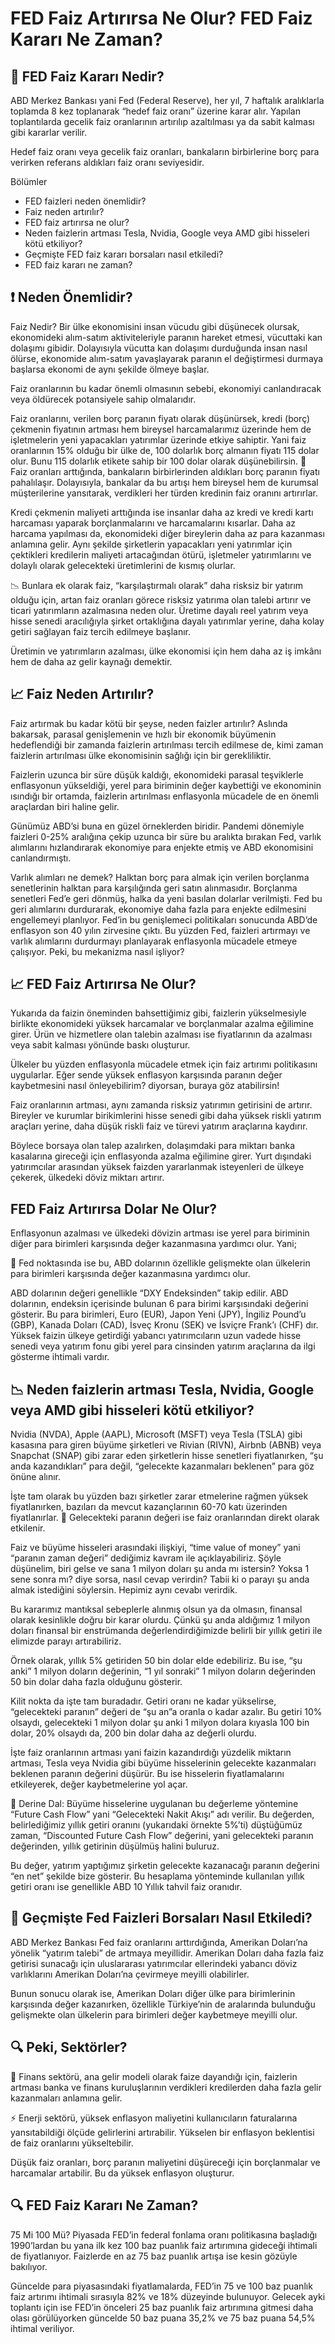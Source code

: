 # FED Faiz Artırırsa Ne Olur? FED Faiz Kararı Ne Zaman?

## 🤔 FED Faiz Kararı Nedir?

ABD Merkez Bankası yani Fed (Federal Reserve), her yıl, 7 haftalık aralıklarla toplamda 8 kez toplanarak “hedef faiz oranı” üzerine karar alır. Yapılan toplantılarda gecelik faiz oranlarının artırılıp azaltılması ya da sabit kalması gibi kararlar verilir.

Hedef faiz oranı veya gecelik faiz oranları, bankaların birbirlerine borç para verirken referans aldıkları faiz oranı seviyesidir.

Bölümler
- FED faizleri neden önemlidir?
- Faiz neden artırılır?
- FED faiz artırırsa ne olur?
- Neden faizlerin artması Tesla, Nvidia, Google veya AMD gibi hisseleri kötü etkiliyor?
- Geçmişte FED faiz kararı borsaları nasıl etkiledi?
- FED faiz kararı ne zaman?

## ​​❗️ Neden Önemlidir?

Faiz Nedir? Bir ülke ekonomisini insan vücudu gibi düşünecek olursak, ekonomideki alım-satım aktiviteleriyle paranın hareket etmesi, vücuttaki kan dolaşımı gibidir. Dolayısıyla vücutta kan dolaşımı durduğunda insan nasıl ölürse, ekonomide alım-satım yavaşlayarak paranın el değiştirmesi durmaya başlarsa ekonomi de aynı şekilde ölmeye başlar.

Faiz oranlarının bu kadar önemli olmasının sebebi, ekonomiyi canlandıracak veya öldürecek potansiyele sahip olmalarıdır.

Faiz oranlarını, verilen borç paranın fiyatı olarak düşünürsek, kredi (borç) çekmenin fiyatının artması hem bireysel harcamalarımız üzerinde hem de işletmelerin yeni yapacakları yatırımlar üzerinde etkiye sahiptir.
Yani faiz oranlarının 15% olduğu bir ülke de, 100 dolarlık borç almanın fiyatı 115 dolar olur. Bunu 115 dolarlık etikete sahip bir 100 dolar olarak düşünebilirsin.
💸 Faiz oranları arttığında, bankaların birbirlerinden aldıkları borç paranın fiyatı pahalılaşır. Dolayısıyla, bankalar da bu artışı hem bireysel hem de kurumsal müşterilerine yansıtarak, verdikleri her türden kredinin faiz oranını artırırlar.

Kredi çekmenin maliyeti arttığında ise insanlar daha az kredi ve kredi kartı harcaması yaparak borçlanmalarını ve harcamalarını kısarlar. Daha az harcama yapılması da, ekonomideki diğer bireylerin daha az para kazanması anlamına gelir. Aynı şekilde şirketlerin yapacakları yeni yatırımlar için çektikleri kredilerin maliyeti artacağından ötürü, işletmeler yatırımlarını ve dolaylı olarak gelecekteki üretimlerini de kısmış olurlar. 

📉 Bunlara ek olarak faiz, “karşılaştırmalı olarak” daha risksiz bir yatırım olduğu için, artan faiz oranları görece risksiz yatırıma olan talebi artırır ve ticari yatırımların azalmasına neden olur. Üretime dayalı reel yatırım veya hisse senedi aracılığıyla şirket ortaklığına dayalı yatırımlar yerine, daha kolay getiri sağlayan faiz tercih edilmeye başlanır.

Üretimin ve yatırımların azalması, ülke ekonomisi için hem daha az iş imkânı hem de daha az gelir kaynağı demektir.

## ​​📈 Faiz Neden Artırılır?

Faiz artırmak bu kadar kötü bir şeyse, neden faizler artırılır? Aslında bakarsak, parasal genişlemenin ve hızlı bir ekonomik büyümenin hedeflendiği bir zamanda faizlerin artırılması tercih edilmese de, kimi zaman faizlerin artırılması ülke ekonomisinin sağlığı için bir gerekliliktir.

Faizlerin uzunca bir süre düşük kaldığı, ekonomideki parasal teşviklerle enflasyonun yükseldiği, yerel para biriminin değer kaybettiği ve ekonominin ısındığı bir ortamda, faizlerin artırılması enflasyonla mücadele de en önemli araçlardan biri haline gelir.

Günümüz ABD’si buna en güzel örneklerden biridir. Pandemi dönemiyle faizleri 0-25% aralığına çekip uzunca bir süre bu aralıkta bırakan Fed, varlık alımlarını hızlandırarak ekonomiye para enjekte etmiş ve ABD ekonomisini canlandırmıştı.

Varlık alımları ne demek? Halktan borç para almak için verilen borçlanma senetlerinin halktan para karşılığında geri satın alınmasıdır. Borçlanma senetleri Fed’e geri dönmüş, halka da yeni basılan dolarlar verilmişti.
Fed bu geri alımlarını durdurarak, ekonomiye daha fazla para enjekte edilmesini engellemeyi planlıyor.
Fed’in bu genişlemeci politikaları sonucunda ABD’de enflasyon son 40 yılın zirvesine çıktı. Bu yüzden Fed, faizleri artırmayı ve varlık alımlarını durdurmayı planlayarak enflasyonla mücadele etmeye çalışıyor. Peki, bu mekanizma nasıl işliyor?

## 📈 FED Faiz Artırırsa Ne Olur?

Yukarıda da faizin öneminden bahsettiğimiz gibi, faizlerin yükselmesiyle birlikte ekonomideki yüksek harcamalar ve borçlanmalar azalma eğilimine girer. Ürün ve hizmetlere olan talebin azalması ise fiyatlarının da azalması veya sabit kalması yönünde baskı oluşturur.

Ülkeler bu yüzden enflasyonla mücadele etmek için faiz artırımı politikasını uygularlar. Eğer sende yüksek enflasyon karşısında paranın değer kaybetmesini nasıl önleyebilirim? diyorsan, buraya göz atabilirsin!

Faiz oranlarının artması, aynı zamanda risksiz yatırımın getirisini de artırır. Bireyler ve kurumlar birikimlerini hisse senedi gibi daha yüksek riskli yatırım araçları yerine, daha düşük riskli faiz ve türevi yatırım araçlarına kaydırır.

Böylece borsaya olan talep azalırken, dolaşımdaki para miktarı banka kasalarına gireceği için enflasyonda azalma eğilimine girer. Yurt dışındaki yatırımcılar arasından yüksek faizden yararlanmak isteyenleri de ülkeye çekerek, ülkedeki döviz miktarı artırır.

## FED Faiz Artırırsa Dolar Ne Olur?

Enflasyonun azalması ve ülkedeki dövizin artması ise yerel para biriminin diğer para birimleri karşısında değer kazanmasına yardımcı olur. Yani;

📌 Fed noktasında ise bu, ABD dolarının özellikle gelişmekte olan ülkelerin para birimleri karşısında değer kazanmasına yardımcı olur.

ABD dolarının değeri genellikle “DXY Endeksinden” takip edilir. ABD dolarının, endeksin içerisinde bulunan 6 para birimi karşısındaki değerini gösterir. Bu para birimleri, ​​Euro (EUR), Japon Yeni (JPY), İngiliz Pound’u (GBP), Kanada Doları (CAD), İsveç Kronu (SEK) ve İsviçre Frank’ı (CHF) dır.
Yüksek faizin ülkeye getirdiği yabancı yatırımcıların uzun vadede hisse senedi veya yatırım fonu gibi yerel para cinsinden yatırım araçlarına da ilgi gösterme ihtimali vardır.

## 📉 Neden faizlerin artması Tesla, Nvidia, Google veya AMD gibi hisseleri kötü etkiliyor?

Nvidia (NVDA), Apple (AAPL), Microsoft (MSFT) veya Tesla (TSLA) gibi kasasına para giren büyüme şirketleri ve Rivian (RIVN), Airbnb (ABNB) veya Snapchat (SNAP) gibi zarar eden şirketlerin hisse senetleri fiyatlanırken, “şu anda kazandıkları” para değil, “gelecekte kazanmaları beklenen” para göz önüne alınır.

İşte tam olarak bu yüzden bazı şirketler zarar etmelerine rağmen yüksek fiyatlanırken, bazıları da mevcut kazançlarının 60-70 katı üzerinden fiyatlanırlar.
📌 Gelecekteki paranın değeri ise faiz oranlarından direkt olarak etkilenir.

Faiz ve büyüme hisseleri arasındaki ilişkiyi, “time value of money” yani “paranın zaman değeri” dediğimiz kavram ile açıklayabiliriz. Şöyle düşünelim, biri gelse ve sana 1 milyon doları şu anda mı istersin? Yoksa 1 sene sonra mı? diye sorsa, nasıl cevap verirdin? Tabii ki o parayı şu anda almak istediğini söylersin. Hepimiz aynı cevabı verirdik.

Bu kararımız mantıksal sebeplerle alınmış olsun ya da olmasın, finansal olarak kesinlikle doğru bir karar olurdu. Çünkü şu anda aldığımız 1 milyon doları finansal bir enstrümanda değerlendirdiğimizde belirli bir yıllık getiri ile elimizde parayı artırabiliriz. 

Örnek olarak, yıllık 5% getiriden 50 bin dolar elde edebiliriz. Bu ise, “şu anki” 1 milyon doların değerinin, “1 yıl sonraki” 1 milyon doların değerinden 50 bin dolar daha fazla olduğunu gösterir.

Kilit nokta da işte tam buradadır. Getiri oranı ne kadar yükselirse, “gelecekteki paranın” değeri de “şu an”a oranla o kadar azalır. Bu getiri 10% olsaydı, gelecekteki 1 milyon dolar şu anki 1 milyon dolara kıyasla 100 bin dolar, 20% olsaydı da, 200 bin dolar daha az değerli olurdu.

İşte faiz oranlarının artması yani faizin kazandırdığı yüzdelik miktarın artması, Tesla veya Nvidia gibi büyüme hisselerinin gelecekte kazanmaları beklenen paranın değerini düşürür. Bu ise hisselerin fiyatlamalarını etkileyerek, değer kaybetmelerine yol açar.

🤿 Derine Dal: Büyüme hisselerine uygulanan bu değerleme yöntemine “Future Cash Flow” yani “Gelecekteki Nakit Akışı” adı verilir. Bu değerden, belirlediğimiz yıllık getiri oranını (yukarıdaki örnekte 5%’ti) düştüğümüz zaman, “Discounted Future Cash Flow” değerini, yani gelecekteki paranın değerinden, yıllık getirinin düşülmüş halini buluruz.

Bu değer, yatırım yaptığımız şirketin gelecekte kazanacağı paranın değerini “en net” şekilde bize gösterir. Bu hesaplama yönteminde kullanılan yıllık getiri oranı ise genellikle ABD 10 Yıllık tahvil faiz oranıdır.

## 👀 Geçmişte Fed Faizleri Borsaları Nasıl Etkiledi?

ABD Merkez Bankası Fed faiz oranlarını arttırdığında, Amerikan Doları’na yönelik “yatırım talebi” de artmaya meyillidir. Amerikan Doları daha fazla faiz getirisi sunacağı için uluslararası yatırımcılar ellerindeki yabancı döviz varlıklarını Amerikan Doları’na çevirmeye meyilli olabilirler.

Bunun sonucu olarak ise, Amerikan Doları diğer ülke para birimlerinin karşısında değer kazanırken, özellikle Türkiye’nin de aralarında bulunduğu gelişmekte olan ülkelerin para birimleri değer kaybetmeye meyilli olur.

## 🔍 Peki, Sektörler?

🏦 Finans sektörü, ana gelir modeli olarak faize dayandığı için, faizlerin artması banka ve finans kuruluşlarının verdikleri kredilerden daha fazla gelir kazanmaları anlamına gelir.

⚡️ Enerji sektörü, yüksek enflasyon maliyetini kullanıcıların faturalarına yansıtabildiği ölçüde gelirlerini artırabilir. Yükselen bir enflasyon beklentisi de faiz oranlarını yükseltebilir.

Düşük faiz oranları, borç paranın maliyetini düşüreceği için borçlanmalar ve harcamalar artabilir. Bu da yüksek enflasyon oluşturur.

## 🔍 FED Faiz Kararı Ne Zaman?

75 Mi 100 Mü? Piyasada FED’in federal fonlama oranı politikasına başladığı 1990’lardan bu yana ilk kez 100 baz puanlık faiz artırımına gideceği ihtimali de fiyatlanıyor. Faizlerde en az 75 baz puanlık artışa ise kesin gözüyle bakılıyor.

Güncelde para piyasasındaki fiyatlamalarda, FED’in 75 ve 100 baz puanlık faiz artırımı ihtimali sırasıyla 82% ve 18% düzeyinde bulunuyor. Gelecek ayki toplantı için ise FED’in önceleri 25 baz puanlık faiz artırımına gitmesi daha olası görülüyorken güncelde 50 baz puana 35,2% ve 75 baz puana 54,5% ihtimal veriliyor.
